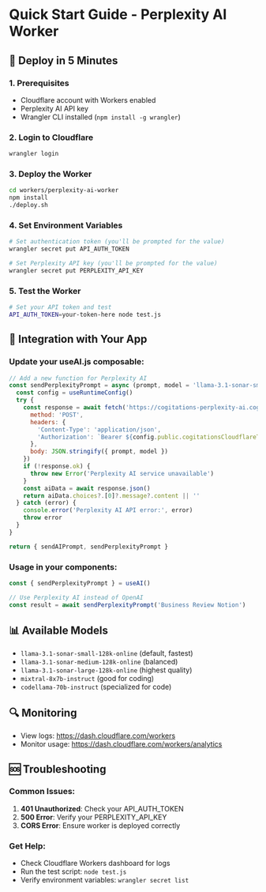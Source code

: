 # Quick Start Guide - Perplexity AI Worker

## 🚀 Deploy in 5 Minutes

### 1. Prerequisites
- Cloudflare account with Workers enabled
- Perplexity AI API key
- Wrangler CLI installed (`npm install -g wrangler`)

### 2. Login to Cloudflare
```bash
wrangler login
```

### 3. Deploy the Worker
```bash
cd workers/perplexity-ai-worker
npm install
./deploy.sh
```

### 4. Set Environment Variables
```bash
# Set authentication token (you'll be prompted for the value)
wrangler secret put API_AUTH_TOKEN

# Set Perplexity API key (you'll be prompted for the value)
wrangler secret put PERPLEXITY_API_KEY
```

### 5. Test the Worker
```bash
# Set your API token and test
API_AUTH_TOKEN=your-token-here node test.js
```

## 🔧 Integration with Your App

### Update your useAI.js composable:

```javascript
// Add a new function for Perplexity AI
const sendPerplexityPrompt = async (prompt, model = 'llama-3.1-sonar-small-128k-online') => {
  const config = useRuntimeConfig()
  try {
    const response = await fetch('https://cogitations-perplexity-ai.cogitations.workers.dev', {
      method: 'POST',
      headers: {
        'Content-Type': 'application/json',
        'Authorization': `Bearer ${config.public.cogitationsCloudflareToken}`
      },
      body: JSON.stringify({ prompt, model })
    })
    if (!response.ok) {
      throw new Error('Perplexity AI service unavailable')
    }
    const aiData = await response.json()
    return aiData.choices?.[0]?.message?.content || ''
  } catch (error) {
    console.error('Perplexity AI API error:', error)
    throw error
  }
}

return { sendAIPrompt, sendPerplexityPrompt }
```

### Usage in your components:

```javascript
const { sendPerplexityPrompt } = useAI()

// Use Perplexity AI instead of OpenAI
const result = await sendPerplexityPrompt('Business Review Notion')
```

## 📊 Available Models

- `llama-3.1-sonar-small-128k-online` (default, fastest)
- `llama-3.1-sonar-medium-128k-online` (balanced)
- `llama-3.1-sonar-large-128k-online` (highest quality)
- `mixtral-8x7b-instruct` (good for coding)
- `codellama-70b-instruct` (specialized for code)

## 🔍 Monitoring

- View logs: https://dash.cloudflare.com/workers
- Monitor usage: https://dash.cloudflare.com/workers/analytics

## 🆘 Troubleshooting

### Common Issues:

1. **401 Unauthorized**: Check your API_AUTH_TOKEN
2. **500 Error**: Verify your PERPLEXITY_API_KEY
3. **CORS Error**: Ensure worker is deployed correctly

### Get Help:
- Check Cloudflare Workers dashboard for logs
- Run the test script: `node test.js`
- Verify environment variables: `wrangler secret list` 